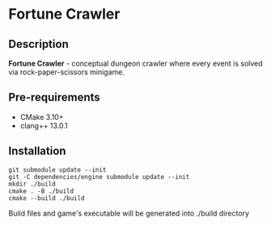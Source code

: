 # Fortune Crawler

## Description

**Fortune Crawler** - conceptual dungeon crawler where every event is solved via
rock-paper-scissors minigame.

## Pre-requirements

- CMake 3.10+
- clang++ 13.0.1

## Installation

```
git submodule update --init
git -C dependencies/engine submodule update --init
mkdir ./build
cmake . -B ./build
cmake --build ./build
```

Build files and game's executable will be generated into ./build directory
